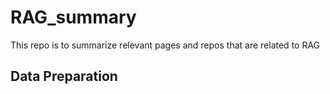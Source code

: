 # RAG_summary

This repo is to summarize relevant pages and repos that are related to RAG


## Data Preparation 

